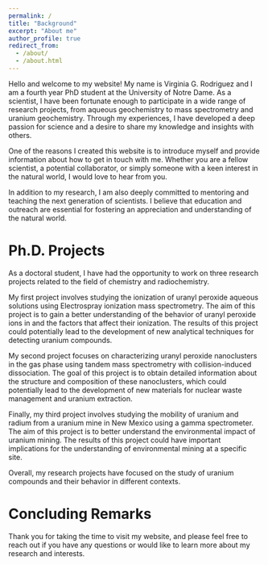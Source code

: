 ```yaml
---
permalink: /
title: "Background"
excerpt: "About me"
author_profile: true
redirect_from: 
  - /about/
  - /about.html
---
```


Hello and welcome to my website! My name is Virginia G. Rodriguez and I am a fourth year PhD student at the University of Notre Dame. As a scientist, I have been fortunate enough to participate in a wide range of research projects, from aqueous geochemistry to mass spectrometry and uranium geochemistry. Through my experiences, I have developed a deep passion for science and a desire to share my knowledge and insights with others.

One of the reasons I created this website is to introduce myself and provide information about how to get in touch with me. Whether you are a fellow scientist, a potential collaborator, or simply someone with a keen interest in the natural world, I would love to hear from you.

In addition to my research, I am also deeply committed to mentoring and teaching the next generation of scientists. I believe that education and outreach are essential for fostering an appreciation and understanding of the natural world.

Ph.D. Projects
======

As a doctoral student, I have had the opportunity to work on three research projects related to the field of chemistry and radiochemistry. 

My first project involves studying the ionization of uranyl peroxide aqueous solutions using Electrospray ionization mass spectrometry. The aim of this project is to gain a better understanding of the behavior of uranyl peroxide ions in and the factors that affect their ionization. The results of this project could potentially lead to the development of new analytical techniques for detecting uranium compounds.

My second project focuses on characterizing uranyl peroxide nanoclusters in the gas phase using tandem mass spectrometry with collision-induced dissociation. The goal of this project is to obtain detailed information about the structure and composition of these nanoclusters, which could potentially lead to the development of new materials for nuclear waste management and uranium extraction.

Finally, my third project involves studying the mobility of uranium and radium from a uranium mine in New Mexico using a gamma spectrometer. The aim of this project is to better understand the environmental impact of uranium mining. The results of this project could have important implications for the understanding of environmental mining at a specific site.

Overall, my research projects have focused on the study of uranium compounds and their behavior in different contexts.

Concluding Remarks
======

Thank you for taking the time to visit my website, and please feel free to reach out if you have any questions or would like to learn more about my research and interests.
